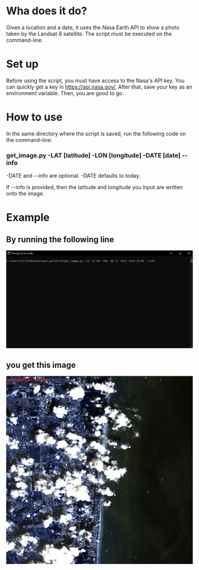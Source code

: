 # Wha does it do?
Given a location and a date, it uses the Nasa Earth API to show a photo taken by the Landsat 8 satellite. The script must be executed on the command-line.

# Set up
Before using the script, you must have access to the Nasa's API key. You can quickly get a key in https://api.nasa.gov/.
After that, save your key as an environment variable. Then, you are good to go.

# How to use
<p>In the same directory where the script is saved, run the following code on the command-line:</p> 
<h3>get_image.py -LAT [latitude] -LON [longitude] -DATE [date] --info</h3>
<p>-DATE and --info are optional. -DATE defaults to today.</p>
<p>If --info is provided, then the latitude and longitude you input are written onto the image.</p>

# Example
<h2>By running the following line</h2>
<img src="examples/example1.jpg">
<div></div>
<h2>you get this image</h2>
<img src="examples/img1.jpg">
